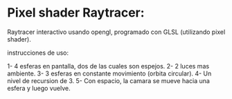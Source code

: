 # Pixel shader Raytracer:

Raytracer interactivo usando opengl, programado con GLSL (utilizando pixel shader).

instrucciones de uso:

1- 4 esferas en pantalla, dos de las cuales son espejos.
2- 2 luces mas ambiente.
3- 3 esferas en constante movimiento (orbita circular).
4- Un nivel de recursion de 3.
5- Con espacio, la camara se mueve hacia una esfera y luego vuelve.
